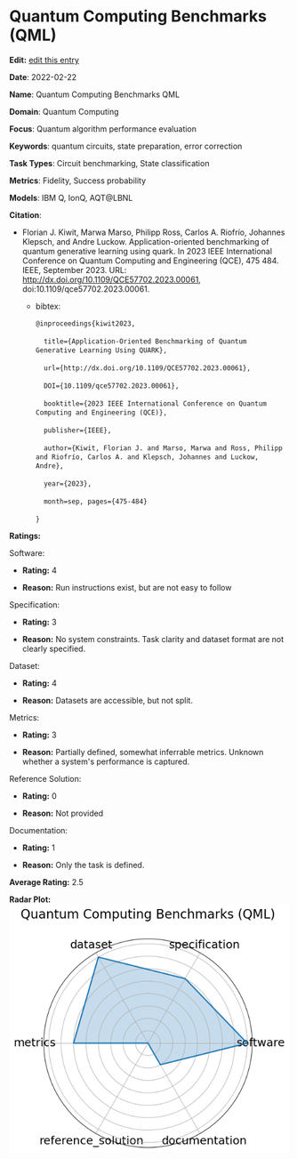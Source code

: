 # Quantum Computing Benchmarks (QML)


**Edit:** [edit this entry](https://github.com/mlcommons-science/benchmark/tree/main/source)


**Date**: 2022-02-22


**Name**: Quantum Computing Benchmarks  QML 


**Domain**: Quantum Computing


**Focus**: Quantum algorithm performance evaluation


**Keywords**: quantum circuits, state preparation, error correction


**Task Types**: Circuit benchmarking, State classification


**Metrics**: Fidelity, Success probability


**Models**: IBM Q, IonQ, AQT@LBNL


**Citation**:


- Florian J. Kiwit, Marwa Marso, Philipp Ross, Carlos A. Riofrío, Johannes Klepsch, and Andre Luckow. Application-oriented benchmarking of quantum generative learning using quark. In 2023 IEEE International Conference on Quantum Computing and Engineering (QCE), 475 484. IEEE, September 2023. URL: http://dx.doi.org/10.1109/QCE57702.2023.00061, doi:10.1109/qce57702.2023.00061.

  - bibtex:
      ```
      @inproceedings{kiwit2023,

        title={Application-Oriented Benchmarking of Quantum Generative Learning Using QUARK},

        url={http://dx.doi.org/10.1109/QCE57702.2023.00061},

        DOI={10.1109/qce57702.2023.00061},

        booktitle={2023 IEEE International Conference on Quantum Computing and Engineering (QCE)},

        publisher={IEEE},

        author={Kiwit, Florian J. and Marso, Marwa and Ross, Philipp and Riofrío, Carlos A. and Klepsch, Johannes and Luckow, Andre},

        year={2023},

        month=sep, pages={475-484}

      }

      ```

**Ratings:**


Software:


  - **Rating:** 4


  - **Reason:** Run instructions exist, but are not easy to follow 


Specification:


  - **Rating:** 3


  - **Reason:** No system constraints. Task clarity and dataset format are not clearly specified. 


Dataset:


  - **Rating:** 4


  - **Reason:** Datasets are accessible, but not split. 


Metrics:


  - **Rating:** 3


  - **Reason:** Partially defined, somewhat inferrable metrics. Unknown whether a system's performance is captured. 


Reference Solution:


  - **Rating:** 0


  - **Reason:** Not provided 


Documentation:


  - **Rating:** 1


  - **Reason:** Only the task is defined.  


**Average Rating:** 2.5


**Radar Plot:**
 ![Quantum Computing Benchmarks Qml radar plot](../../tex/images/quantum_computing_benchmarks_qml_radar.png)